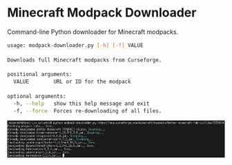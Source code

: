 # Minecraft Modpack Downloader

Command-line Python downloader for Minecraft modpacks.

```sh
usage: modpack-downloader.py [-h] [-f] VALUE

Downloads full Minecraft modpacks from Curseforge.

positional arguments:
  VALUE        URL or ID for the modpack

optional arguments:
  -h, --help   show this help message and exit
  -f, --force  Forces re-downloading of all files.
```

![Preview](images/download.png)
